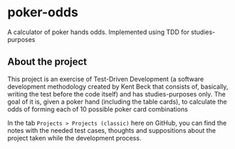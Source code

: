 # poker-odds
A calculator of poker hands odds. Implemented using TDD for studies-purposes

## About the project
This project is an exercise of Test-Driven Development (a software development methodology created by Kent Beck that consists of, basically, writing the test before the code itself) and has studies-purposes only. The goal of it is, given a poker hand (including the table cards), to calculate the odds of forming each of 10 possible poker card combinations

In the tab `Projects > Projects (classic)` here on GitHub, you can find the notes with the needed test cases, thoughts and suppositions about the project taken while the development process.
